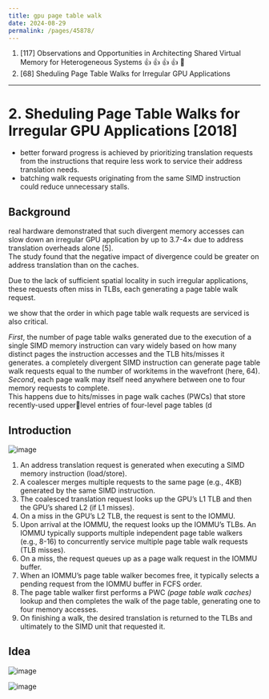 ```yaml
---
title: gpu page table walk
date: 2024-08-29
permalink: /pages/45878/
---
```


1. [117] Observations and Opportunities in Architecting Shared Virtual Memory for Heterogeneous Systems :+1: :+1: :+1: :+1: :older_man:
2. [68] Sheduling Page Table Walks for Irregular GPU Applications


---
# 2. Sheduling Page Table Walks for Irregular GPU Applications [2018]
- better forward progress is achieved by prioritizing translation requests from the instructions that require less work to service their
address translation needs.
- batching walk requests originating from the same SIMD instruction could reduce unnecessary stalls.

## Background 
real hardware demonstrated that such divergent memory accesses can slow down an irregular GPU application by up to 3.7-4× due to address translation overheads alone [5].\
The study found that the negative impact of divergence could be greater on address translation than on the caches.

Due to the lack of sufficient spatial locality in such irregular applications, these requests often miss in TLBs, each generating a page table walk request.

we show that the order in which page table walk requests are serviced is also critical.

*First*, the number of page table walks generated due to the execution of a single SIMD memory instruction can vary widely based on how many distinct pages the instruction accesses and the TLB hits/misses it generates.
a completely divergent SIMD instruction can generate page table walk requests equal to the number of workitems in the wavefront (here, 64).\
*Second*, each page walk may itself need anywhere between one to four memory requests to complete.\
This happens due to hits/misses in page walk caches (PWCs) that store recently-used upperlevel entries of four-level page tables (d

## Introduction

![image](https://github.com/user-attachments/assets/506931a6-b757-4ff1-bbbe-025419796e71)

1. An address translation request is generated when executing a SIMD memory instruction (load/store).
2. A coalescer merges multiple requests to the same page (e.g., 4KB) generated by the same SIMD instruction.
3. The coalesced translation request looks up the GPU’s L1 TLB and then the GPU’s shared L2 (if L1 misses).
4. On a miss in the GPU’s L2 TLB, the request is sent to the IOMMU.
5. Upon arrival at the IOMMU, the request looks up the IOMMU’s TLBs. An IOMMU typically supports multiple independent page table walkers (e.g., 8-16) to concurrently service multiple page table walk requests (TLB misses).
6. On a miss, the request queues up as a page walk request in the IOMMU buffer.
7. When an IOMMU’s page table walker becomes free, it typically selects a pending request from the IOMMU buffer in FCFS order.
8. The page table walker first performs a PWC *(page table walk caches)* lookup and then completes the walk of the page table, generating one to four memory accesses.
9. On finishing a walk, the desired translation is returned to the TLBs and ultimately to the SIMD unit that requested it.

## Idea

![image](https://github.com/user-attachments/assets/580b28d0-71f8-428a-852a-514204e070ed)

![image](https://github.com/user-attachments/assets/56b3c46e-9db9-4b8e-bcf1-7066487b4d51)


